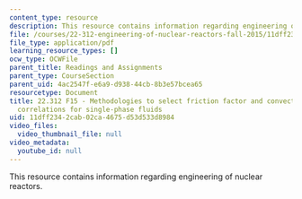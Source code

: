 ```yaml
---
content_type: resource
description: This resource contains information regarding engineering of nuclear reactors.
file: /courses/22-312-engineering-of-nuclear-reactors-fall-2015/11dff2342cab02ca4675d53d533d8984_MIT22_312F15_hand_spf.pdf
file_type: application/pdf
learning_resource_types: []
ocw_type: OCWFile
parent_title: Readings and Assignments
parent_type: CourseSection
parent_uid: 4ac2547f-e6a9-d938-44cb-8b3e57bcea65
resourcetype: Document
title: 22.312 F15 - Methodologies to select friction factor and convective heat transfer
  correlations for single-phase fluids
uid: 11dff234-2cab-02ca-4675-d53d533d8984
video_files:
  video_thumbnail_file: null
video_metadata:
  youtube_id: null
---
```

This resource contains information regarding engineering of nuclear reactors.

